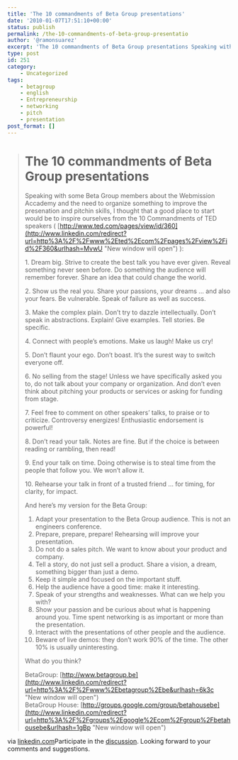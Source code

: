 ```yaml
---
title: 'The 10 commandments of Beta Group presentations'
date: '2010-01-07T17:51:10+00:00'
status: publish
permalink: /the-10-commandments-of-beta-group-presentatio
author: '@ramonsuarez'
excerpt: 'The 10 commandments of Beta Group presentations Speaking with some Beta Group members about the Webmission Accademy and the need to organize something to improve the presenation and pitchin skills, I thought that a good place to start would be to ...'
type: post
id: 251
category:
    - Uncategorized
tags:
    - betagroup
    - english
    - Entrepreneurship
    - networking
    - pitch
    - presentation
post_format: []
---
```

> # The 10 commandments of Beta Group presentations
> 
>  Speaking with some Beta Group members about the Webmission Accademy and the need to organize something to improve the presenation and pitchin skills, I thought that a good place to start would be to inspire ourselves from the 10 Commandments of TED speakers ( [http://www.ted.com/pages/view/id/360](http://www.linkedin.com/redirect?url=http%3A%2F%2Fwww%2Eted%2Ecom%2Fpages%2Fview%2Fid%2F360&urlhash=MvwU "New window will open") ):
> 
> 1\. Dream big. Strive to create the best talk you have ever given. Reveal something never seen before. Do something the audience will remember forever. Share an idea that could change the world.
> 
> 2\. Show us the real you. Share your passions, your dreams … and also your fears. Be vulnerable. Speak of failure as well as success.
> 
> 3\. Make the complex plain. Don’t try to dazzle intellectually. Don’t speak in abstractions. Explain! Give examples. Tell stories. Be specific.
> 
> 4\. Connect with people’s emotions. Make us laugh! Make us cry!
> 
> 5\. Don’t flaunt your ego. Don’t boast. It’s the surest way to switch everyone off.
> 
> 6\. No selling from the stage! Unless we have specifically asked you to, do not talk about your company or organization. And don’t even think about pitching your products or services or asking for funding from stage.
> 
> 7\. Feel free to comment on other speakers’ talks, to praise or to criticize. Controversy energizes! Enthusiastic endorsement is powerful!
> 
> 8\. Don’t read your talk. Notes are fine. But if the choice is between reading or rambling, then read!
> 
> 9\. End your talk on time. Doing otherwise is to steal time from the people that follow you. We won’t allow it.
> 
> 10\. Rehearse your talk in front of a trusted friend … for timing, for clarity, for impact.
> 
> And here’s my version for the Beta Group:
> 
>  1. Adapt your presentation to the Beta Group audience. This is not an engineers conference.   
>  2. Prepare, prepare, prepare! Rehearsing will improve your presentation.  
>  3. Do not do a sales pitch. We want to know about your product and company.  
>  4. Tell a story, do not just sell a product. Share a vision, a dream, something bigger than just a demo.  
>  5. Keep it simple and focused on the important stuff.  
>  6. Help the audience have a good time: make it interesting.  
>  7. Speak of your strengths and weaknesses. What can we help you with?  
>  8. Show your passion and be curious about what is happening around you. Time spent networking is as important or more than the presentation.  
>  9. Interact with the presentations of other people and the audience.  
>  10. Beware of live demos: they don’t work 90% of the time. The other 10% is usually uninteresting.
> 
> What do you think?
> 
> BetaGroup: [http://www.betagroup.be](http://www.linkedin.com/redirect?url=http%3A%2F%2Fwww%2Ebetagroup%2Ebe&urlhash=6k3c "New window will open")   
> BetaGroup House: [http://groups.google.com/group/betahousebe](http://www.linkedin.com/redirect?url=http%3A%2F%2Fgroups%2Egoogle%2Ecom%2Fgroup%2Fbetahousebe&urlhash=1gBp "New window will open")

via [linkedin.com](http://www.linkedin.com/groupAnswers?viewQuestionAndAnswers=&gid=87954&discussionID=11957447&sik=1262886119376&trk=ug_qa_q&goback=%2Eand_87954_11957447_*2_*2%2Eana_87954_1262886119376_3_1)</div>Participate in the [discussion](http://www.linkedin.com/groupAnswers?viewQuestionAndAnswers=&gid=87954&discussionID=11957447&sik=1262886119376&trk=ug_qa_q&goback=%2Eand_87954_11957447_*2_*2%2Eana_87954_1262886119376_3_1). Looking forward to your comments and suggestions.

</div>